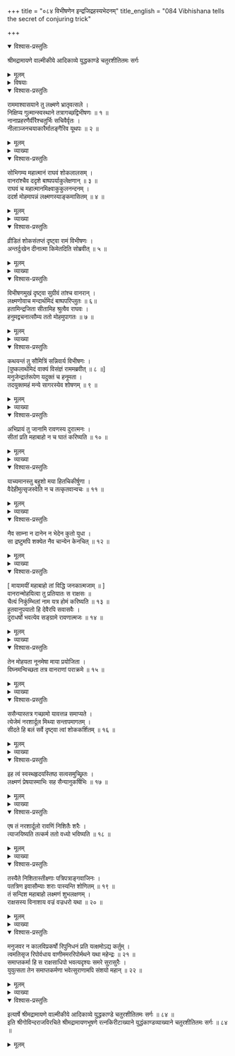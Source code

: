 +++
title = "०८४ विभीषणेन इन्द्रजिद्रहस्यभेदनम्"
title_english = "084 Vibhishana tells the secret of conjuring trick"

+++

<details open><summary>विश्वास-प्रस्तुतिः</summary>

श्रीमद्रामायणे वाल्मीकीये आदिकाव्ये युद्धकाण्डे चतुरशीतितमः सर्गः
</details>

<details><summary>मूलम्</summary>

श्रीमद्रामायणे वाल्मीकीये आदिकाव्ये युद्धकाण्डे चतुरशीतितमः सर्गः
</details>

<details><summary>विषयाः</summary>

रामसमीपमुपागतवता लक्ष्मणमुखाद्रामशोककारणमवगतवताचविभीषणेन रामंप्रति इन्द्रजिन्निहतसीतायामायामयत्वोक्त्या समाश्वासनम् ॥ १ ॥ तथेन्द्रजिता निकुंभिलायांहोमारं -भस्य होमसमाप्तौतस्यदुर्जयत्वस्यच निवेदनेन तद्वधाय लक्ष्मणप्रेषणप्रार्थना ॥ २ ॥

</details>

<details open><summary>विश्वास-प्रस्तुतिः</summary>

राममाश्वासयाने तु लक्ष्मणे भ्रातृवत्सले ।  
निक्षिप्य गुल्मान्स्वस्थाने तत्रागच्छद्विभीषणः ॥ १ ॥  
नानाप्रहरणैर्वीरैश्चतुर्भिः सचिवैर्वृतः ।  
नीलाञ्जनचयाकारैर्मातङ्गैरिव यूथपः ॥ २ ॥
</details>

<details><summary>मूलम्</summary>

राममाश्वासयाने तु लक्ष्मणे भ्रातृवत्सले ।  
निक्षिप्य गुल्मान्स्वस्थाने तत्रागच्छद्विभीषणः ॥ १ ॥  
नानाप्रहरणैर्वीरैश्चतुर्भिः सचिवैर्वृतः ।  
नीलाञ्जनचयाकारैर्मातङ्गैरिव यूथपः ॥ २ ॥
</details>

<details><summary>व्याख्या</summary>

अथेन्द्रजिद्वधोपायदर्शनं – राममाश्वासयान इत्यादि ॥ आश्वासयाने आश्वासयमाने । आगमशासनस्यानित्यत्वान्मुगभावः । अनेन पूर्वोक्तवादा भ्रातृवात्सल्यात्तदाश्वासनार्था नतु परमार्था इत्युक्तं । पूर्वोक्तयुक्तिपरिहारस्तु, हैतुकान्बकवृत्तींश्च वाड्मात्रेणापि नार्चयेत् इति मनूक्तरीत्या प्रेक्षणीयः । गुल्मान् सेनासन्निवेशान् । स्वस्थाने स्वकार्यकरणार्थम् ॥ १-२ ॥
</details>

<details open><summary>विश्वास-प्रस्तुतिः</summary>

सोभिगम्य महात्मानं राघवं शोकलालसम् ।  
वानरांश्चैव ददृशे बाष्पपर्याकुलेक्षणान् ॥ ३ ॥  
राघवं च महात्मानमिक्ष्वाकुकुलनन्दनम् ।  
ददर्श मोहमापन्नं लक्ष्मणस्याङ्कमासितम् ॥ ४ ॥
</details>

<details><summary>मूलम्</summary>

सोभिगम्य महात्मानं राघवं शोकलालसम् ।  
वानरांश्चैव ददृशे बाष्पपर्याकुलेक्षणान् ॥ ३ ॥  
राघवं च महात्मानमिक्ष्वाकुकुलनन्दनम् ।  
ददर्श मोहमापन्नं लक्ष्मणस्याङ्कमासितम् ॥ ४ ॥
</details>

<details><summary>व्याख्या</summary>

सोभिगम्येति । अत्र राघवपदं लक्ष्मणपरं । उत्तरश्लोके रामदर्शनस्य वक्ष्यमाणत्वात् । ददृशे ददर्श ॥ ३-४ ॥
</details>

<details open><summary>विश्वास-प्रस्तुतिः</summary>

व्रीडितं शोकसंतप्तं दृष्ट्वा रामं विभीषणः ।  
अन्तर्दुःखेन दीनात्मा किमेतदिति सोब्रवीत् ॥ ५ ॥
</details>

<details><summary>मूलम्</summary>

व्रीडितं शोकसंतप्तं दृष्ट्वा रामं विभीषणः ।  
अन्तर्दुःखेन दीनात्मा किमेतदिति सोब्रवीत् ॥ ५ ॥
</details>

<details><summary>व्याख्या</summary>

सः विभीषणः रामं दृष्ट्वा दीनात्मा दीनमनस्कःसन् । अन्तर्दुःखेन अबहिः प्रकटितदुःखविकारेण उपलक्षितःसन् अब्रवीत् ॥ ५ ॥
</details>

<details open><summary>विश्वास-प्रस्तुतिः</summary>

विभीषणमुखं दृष्ट्वा सुग्रीवं तांश्च वानरान् ।  
लक्ष्मणोवाच मन्दार्थमिदं बाष्पपरिप्लुतः ॥ ६॥  
हतामिन्द्रजिता सीतामिह श्रुत्वैव राघवः ।  
हनुमद्वचनात्सौम्य ततो मोहमुपागतः ॥ ७ ॥
</details>

<details><summary>मूलम्</summary>

विभीषणमुखं दृष्ट्वा सुग्रीवं तांश्च वानरान् ।  
लक्ष्मणोवाच मन्दार्थमिदं बाष्पपरिप्लुतः ॥ ६॥  
हतामिन्द्रजिता सीतामिह श्रुत्वैव राघवः ।  
हनुमद्वचनात्सौम्य ततो मोहमुपागतः ॥ ७ ॥
</details>

<details><summary>व्याख्या</summary>

लक्ष्मणोवाचेत्यत्र छान्दसः सुलोपः । मन्दार्थं अल्पार्थं संगृहीतार्थमित्यर्थः ॥ ६-७ ॥
</details>

<details open><summary>विश्वास-प्रस्तुतिः</summary>

कथयन्तं तु सौमित्रिं सन्निवार्य विभीषणः ।  
\[पुष्कलार्थमिदं वाक्यं विसंज्ञं राममब्रवीत् ॥ ८ ॥\]  
मनुजेन्द्रार्तरूपेण यदुक्तं च हनूमता ।  
तदयुक्तमहं मन्ये सागरस्येव शोषणम् ॥ ९ ॥
</details>

<details><summary>मूलम्</summary>

कथयन्तं तु सौमित्रिं सन्निवार्य विभीषणः ।  
\[पुष्कलार्थमिदं वाक्यं विसंज्ञं राममब्रवीत् ॥ ८ ॥\]  
मनुजेन्द्रार्तरूपेण यदुक्तं च हनूमता ।  
तदयुक्तमहं मन्ये सागरस्येव शोषणम् ॥ ९ ॥
</details>

<details><summary>व्याख्या</summary>

कथयन्तमित्यर्धम् ॥ मध्ये निवारणोक्तिः सर्वस्य वृत्तान्तस्य स्वेनावगतत्वात् । विभीषणः उवाचेति शेषः ॥ ८-९ ॥
</details>

<details open><summary>विश्वास-प्रस्तुतिः</summary>

अभिप्रायं तु जानामि रावणस्य दुरात्मनः ।  
सीतां प्रति महाबाहो न च घातं करिष्यति ॥ १० ॥
</details>

<details><summary>मूलम्</summary>

अभिप्रायं तु जानामि रावणस्य दुरात्मनः ।  
सीतां प्रति महाबाहो न च घातं करिष्यति ॥ १० ॥
</details>

<details><summary>व्याख्या</summary>

करिष्यति । रावण इति शेषः ॥ १० ॥
</details>

<details open><summary>विश्वास-प्रस्तुतिः</summary>

याच्यमानस्तु बहुशो मया हितचिकीर्षुणा ।  
वैदेहीमुत्सृजस्वेति न च तत्कृतवान्वचः ॥ ११ ॥
</details>

<details><summary>मूलम्</summary>

याच्यमानस्तु बहुशो मया हितचिकीर्षुणा ।  
वैदेहीमुत्सृजस्वेति न च तत्कृतवान्वचः ॥ ११ ॥
</details>

<details><summary>व्याख्या</summary>

तत्र हेतुमाह-याच्यमान इत्यादिना ॥ ११ ॥
</details>

<details open><summary>विश्वास-प्रस्तुतिः</summary>

नैव साम्ना न दानेन न भेदेन कुतो युधा ।  
सा द्रष्टुमपि शक्येत नैव चान्येन केनचित् ॥ १२ ॥
</details>

<details><summary>मूलम्</summary>

नैव साम्ना न दानेन न भेदेन कुतो युधा ।  
सा द्रष्टुमपि शक्येत नैव चान्येन केनचित् ॥ १२ ॥
</details>

<details><summary>व्याख्या</summary>

सा साम्रा द्रष्टुमपि नैव शक्येत । दानेनापि द्रष्टुं न शक्येत । भेदेनापि द्रष्टुं न शक्येत । युधा दण्डेन कुतो द्रष्टुमपि शक्येत । अन्येन मायोपायेन केनचिद्रष्टुमपि नैव शक्येत ॥ १२ ॥
</details>

<details open><summary>विश्वास-प्रस्तुतिः</summary>

\[ मायामयीं महाबाहो तां विद्धि जनकात्मजाम् ॥ \]  
वानरान्मोहयित्वा तु प्रतियातः स राक्षसः ॥  
चैत्यं निकुंम्भिलां नाम यत्र होमं करिष्यति ॥ १३ ॥  
हुतवानुपयातो हि देवैरपि सवासवैः ।  
दुराधर्षो भवत्येव सङ्ग्रामे रावणात्मजः ॥ १४ ॥
</details>

<details><summary>मूलम्</summary>

\[ मायामयीं महाबाहो तां विद्धि जनकात्मजाम् ॥ \]  
वानरान्मोहयित्वा तु प्रतियातः स राक्षसः ॥  
चैत्यं निकुंम्भिलां नाम यत्र होमं करिष्यति ॥ १३ ॥  
हुतवानुपयातो हि देवैरपि सवासवैः ।  
दुराधर्षो भवत्येव सङ्ग्रामे रावणात्मजः ॥ १४ ॥
</details>

<details><summary>व्याख्या</summary>

कथं तर्हिन्द्रजिता हतेत्याशङ्क्य मायेयमित्याह – वानरानित्यादिना ॥ मोहयित्वा । लङ्कायां स्वव्यतिरिक्तस्य योद्धुरभावात् स्वस्मिन्कर्मव्याकुले वानराः प्रहरेयुः यज्ञश्च विच्छिद्येत । विच्छिन्ने च तस्मिन् ब्रह्मवरानुसारेण स्वस्य विनाशो भविष्यतीति मत्वा वञ्चनमितिभावः ॥ १३-१४ ॥
</details>

<details open><summary>विश्वास-प्रस्तुतिः</summary>

तेन मोहयता नूनमेषा माया प्रयोजिता ।  
विघ्नमन्विच्छता तत्र वानराणां पराक्रमे ॥ १५ ॥
</details>

<details><summary>मूलम्</summary>

तेन मोहयता नूनमेषा माया प्रयोजिता ।  
विघ्नमन्विच्छता तत्र वानराणां पराक्रमे ॥ १५ ॥
</details>

<details><summary>व्याख्या</summary>

अन्विच्छता चिन्तयता ॥ १५ ॥
</details>

<details open><summary>विश्वास-प्रस्तुतिः</summary>

ससैन्यास्तत्र गच्छामो यावत्तन्न समाप्यते ।  
त्येजेमं नरशार्दूल मिथ्या सन्तापमागतम् ।  
सीदते हि बलं सर्वे दृष्ट्वा त्वां शोककर्शितम् ॥ १६ ॥
</details>

<details><summary>मूलम्</summary>

ससैन्यास्तत्र गच्छामो यावत्तन्न समाप्यते ।  
त्येजेमं नरशार्दूल मिथ्या सन्तापमागतम् ।  
सीदते हि बलं सर्वे दृष्ट्वा त्वां शोककर्शितम् ॥ १६ ॥
</details>

<details><summary>व्याख्या</summary>

तत् होमरूपं कर्म ॥ १६ ॥
</details>

<details open><summary>विश्वास-प्रस्तुतिः</summary>

इह त्वं स्वस्थहृदयस्तिष्ठ सत्वसमुच्छ्रितः ।  
लक्ष्मणं प्रेषयास्माभिः सह सैन्यानुकर्षिभिः ॥ १७ ॥
</details>

<details><summary>मूलम्</summary>

इह त्वं स्वस्थहृदयस्तिष्ठ सत्वसमुच्छ्रितः ।  
लक्ष्मणं प्रेषयास्माभिः सह सैन्यानुकर्षिभिः ॥ १७ ॥
</details>

<details><summary>व्याख्या</summary>

सैन्यानुकर्षिभिः सैन्यपालैः ॥ १७ ॥
</details>

<details open><summary>विश्वास-प्रस्तुतिः</summary>

एष तं नरशार्दूलो रावणिं निशितैः शरैः ।  
त्याजयिष्यति तत्कर्म ततो वध्यो भविष्यति ॥ १८ ॥
</details>

<details><summary>मूलम्</summary>

एष तं नरशार्दूलो रावणिं निशितैः शरैः ।  
त्याजयिष्यति तत्कर्म ततो वध्यो भविष्यति ॥ १८ ॥
</details>

<details><summary>व्याख्या</summary>

तत्कर्म होमकर्म । णिजन्तत्वाद्विकर्मकत्वम् ॥ १८ ॥
</details>

<details open><summary>विश्वास-प्रस्तुतिः</summary>

तस्यैते निशितास्तीक्ष्णाः पत्रिपत्राङ्गवाजिनः ।  
पतत्रिण इवासौम्याः शराः पास्यन्ति शोणितम् ॥ १९ ॥  
तं सन्दिश महाबाहो लक्ष्मणं शुभलक्षणम् ।  
राक्षसस्य विनाशाय वज्रं वज्रधरो यथा ॥ २० ॥
</details>

<details><summary>मूलम्</summary>

तस्यैते निशितास्तीक्ष्णाः पत्रिपत्राङ्गवाजिनः ।  
पतत्रिण इवासौम्याः शराः पास्यन्ति शोणितम् ॥ १९ ॥  
तं सन्दिश महाबाहो लक्ष्मणं शुभलक्षणम् ।  
राक्षसस्य विनाशाय वज्रं वज्रधरो यथा ॥ २० ॥
</details>

<details><summary>व्याख्या</summary>

एते लक्षणीयाः । पत्रिपन्त्राणि पक्षिपक्षाः, तेषामङ्गानि बर्हाणि, तैः वाजिनः वेगवन्तः ॥ १९ – २० ॥
</details>

<details open><summary>विश्वास-प्रस्तुतिः</summary>

मनुजवर न कालविप्रकर्षो रिपुनिधनं प्रति यत्क्षमोऽद्य कर्तुम् ।  
त्वमतिसृज रिपोर्वधाय वाणीममररिपोर्मथने यथा महेन्द्रः ॥ २१ ॥  
समाप्तकर्मा हि स राक्षसाधिपो भवत्यदृश्यः समरे सुरासुरैः ।  
युयुत्सता तेन समाप्तकर्मणा भवेत्सुराणामपि संशयो महान् ॥ २२ ॥
</details>

<details><summary>मूलम्</summary>

मनुजवर न कालविप्रकर्षो रिपुनिधनं प्रति यत्क्षमोऽद्य कर्तुम् ।  
त्वमतिसृज रिपोर्वधाय वाणीममररिपोर्मथने यथा महेन्द्रः ॥ २१ ॥  
समाप्तकर्मा हि स राक्षसाधिपो भवत्यदृश्यः समरे सुरासुरैः ।  
युयुत्सता तेन समाप्तकर्मणा भवेत्सुराणामपि संशयो महान् ॥ २२ ॥
</details>

<details><summary>व्याख्या</summary>

यद्यस्मात्कारणात् रिपुनिधनं प्रति कालविप्रकर्षः कालविलम्बः । अद्य कर्तुं न क्षमः । तत्तस्मात् । त्वं रिपुवधाय वाणीमतिसृज । आज्ञापयेत्यर्थः । यथा महेन्द्र इत्यापन्मात्रेदृष्टान्तः ॥ २१ – २२ ॥
</details>

<details open><summary>विश्वास-प्रस्तुतिः</summary>

इत्यार्षे श्रीमद्रामायणे वाल्मीकीये आदिकाव्ये युद्धकाण्डे चतुरशीतितमः सर्गः ॥ ८४ ॥  
इति श्रीगोविन्दराजविरचिते श्रीमद्रामायणभूषणे रत्नकिरीटाख्याने युद्धंकाण्डव्याख्याने चतुरशीतितमः सर्गः ॥ ८४ ॥
</details>

<details><summary>मूलम्</summary>

इत्यार्षे श्रीमद्रामायणे वाल्मीकीये आदिकाव्ये युद्धकाण्डे चतुरशीतितमः सर्गः ॥ ८४ ॥  
इति श्रीगोविन्दराजविरचिते श्रीमद्रामायणभूषणे रत्नकिरीटाख्याने युद्धंकाण्डव्याख्याने चतुरशीतितमः सर्गः ॥ ८४ ॥
</details>

